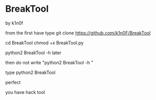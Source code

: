 # BreakTool  

by k1n0f




from the first have type
git clone https://github.com/k1n0F/BreakTool

cd BreakTool
chmod +x BreakTool.py

python2 BreakTool -h 
later

then do not write "python2 BreakTool -h "

type python2 BreakTool

perfect

you have hack tool


